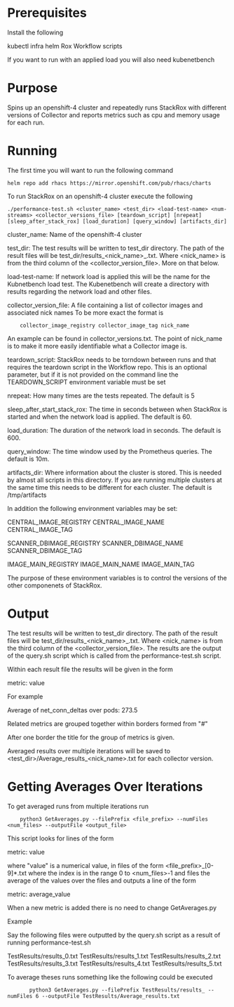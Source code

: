 # Prerequisites

Install the following

kubectl
infra
helm
Rox Workflow scripts

If you want to run with an applied load you will also need kubenetbench

# Purpose

Spins up an openshift-4 cluster and repeatedly runs StackRox with different versions of Collector and
reports metrics such as cpu and memory usage for each run.

# Running

The first time you will want to run the following command

```
helm repo add rhacs https://mirror.openshift.com/pub/rhacs/charts
````

To run StackRox on an openshift-4 cluster execute the following

```
./performance-test.sh <cluster_name> <test_dir> <load-test-name> <num-streams> <collector_versions_file> [teardown_script] [nrepeat] [sleep_after_stack_rox] [load_duration] [query_window] [artifacts_dir]
```

cluster_name: Name of the openshift-4 cluster

test_dir: The test results will be written to test_dir directory. The path of the result files will be
	test_dir/results_<nick_name>_<run>.txt. Where <nick_name> is from the third column of the
	<collector_version_file>. More on that below.

load-test-name: If network load is applied this will be the name for the Kubnetbench load test. The Kubenetbench will create a directory with
	results regarding the network load and other files.

collector_version_file: A file containing a list of collector images and associated nick names
	To be more exact the format is

```
	collector_image_registry collector_image_tag nick_name
```

An example can be found in collector_versions.txt. The point of nick_name is to make it more easily
identifiable what a Collector image is.

teardown_script: StackRox needs to be torndown between runs and that requires the teardown script
in the Workflow repo. This is an optional parameter, but if it is not provided on the command line
the TEARDOWN_SCRIPT environment variable must be set

nrepeat: How many times are the tests repeated. The default is 5

sleep_after_start_stack_rox: The time in seconds between when StackRox is started and when the network load is applied. The default is 60.

load_duration: The duration of the network load in seconds. The default is 600.

query_window: The time window used by the Prometheus queries. The default is 10m.

artifacts_dir: Where information about the cluster is stored. This is needed by almost all scripts in
	this directory. If you are running multiple clusters at the same time this needs to be different
	for each cluster. The default is /tmp/artifacts

In addition the following environment variables may be set:

CENTRAL_IMAGE_REGISTRY
CENTRAL_IMAGE_NAME
CENTRAL_IMAGE_TAG

SCANNER_DBIMAGE_REGISTRY
SCANNER_DBIMAGE_NAME
SCANNER_DBIMAGE_TAG

IMAGE_MAIN_REGISTRY
IMAGE_MAIN_NAME
IMAGE_MAIN_TAG

The purpose of these environment variables is to control the versions of the other componenets of StackRox.

# Output

The test results will be written to test_dir directory. The path of the result files will be
test_dir/results_<nick_name>_<run>.txt. Where <nick_name> is from the third column of the
<collector_version_file>. The results are the output of the query.sh script which is called
from the performance-test.sh script. 

Within each result file the results will be given in the form

metric: value

For example

Average of net_conn_deltas over pods: 273.5

Related metrics are grouped together within borders formed from "#"

After one border the title for the group of metrics is given.

Averaged results over multiple iterations will be saved to <test_dir>/Average_results_<nick_name>.txt
for each collector version.


# Getting Averages Over Iterations

To get averaged runs from multiple iterations run

```
	python3 GetAverages.py --filePrefix <file_prefix> --numFiles <num_files> --outputFile <output_file>
```

This script looks for lines of the form

metric: value

where "value" is a numerical value, in files of the form <file_prefix>_[0-9]*.txt where the index is in the 
range 0 to <num_files>-1 and files the average of the values over the files and outputs a line of the form

metric: average_value 

When a new metric is added there is no need to change GetAverages.py

Example

Say the following files were outputted by the query.sh script as a result of running performance-test.sh


TestResults/results_0.txt
TestResults/results_1.txt
TestResults/results_2.txt
TestResults/results_3.txt
TestResults/results_4.txt
TestResults/results_5.txt

To average theses runs something like the following could be executed

```
       python3 GetAverages.py --filePrefix TestResults/results_ --numFiles 6 --outputFile TestResults/Average_results.txt
```
